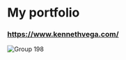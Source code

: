 # My portfolio
### https://www.kennethvega.com/

![Group 198](https://user-images.githubusercontent.com/100985581/200470547-32d9bb5a-84a9-42a0-b41a-5e4c288e881d.png)
